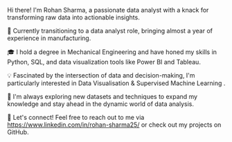  Hi there! I'm Rohan Sharma, a passionate data analyst with a knack for transforming raw data into actionable insights.

💼 Currently transitioning to a data analyst role, bringing almost a year of experience in manufacturing.

🎓 I hold a degree in Mechanical Engineering and have honed my skills in Python, SQL, and data visualization tools like Power BI and Tableau.

💡 Fascinated by the intersection of data and decision-making, I'm particularly interested in Data Visualisation & Supervised Machine Learning .

🌱 I'm always exploring new datasets and techniques to expand my knowledge and stay ahead in the dynamic world of data analysis.

🔗 Let's connect! Feel free to reach out to me via https://www.linkedin.com/in/rohan-sharma25/ or check out my projects on GitHub.
